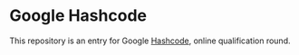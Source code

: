 # Google Hashcode 
This repository is an entry for Google [Hashcode](https://codingcompetitions.withgoogle.com/hashcode), online qualification round.